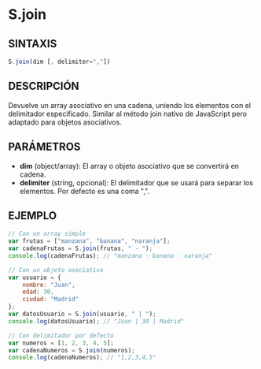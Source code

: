 # S.join

## SINTAXIS
```javascript
S.join(dim [, delimiter=","])
```

## DESCRIPCIÓN
Devuelve un array asociativo en una cadena, uniendo los elementos con el delimitador especificado. Similar al método join nativo de JavaScript pero adaptado para objetos asociativos.

## PARÁMETROS
- **dim** (object/array): El array o objeto asociativo que se convertirá en cadena.
- **delimiter** (string, opcional): El delimitador que se usará para separar los elementos. Por defecto es una coma ",".

## EJEMPLO
```javascript
// Con un array simple
var frutas = ["manzana", "banana", "naranja"];
var cadenaFrutas = S.join(frutas, " - ");
console.log(cadenaFrutas); // "manzana - banana - naranja"

// Con un objeto asociativo
var usuario = {
    nombre: "Juan",
    edad: 30,
    ciudad: "Madrid"
};
var datosUsuario = S.join(usuario, " | ");
console.log(datosUsuario); // "Juan | 30 | Madrid"

// Con delimitador por defecto
var numeros = [1, 2, 3, 4, 5];
var cadenaNumeros = S.join(numeros);
console.log(cadenaNumeros); // "1,2,3,4,5"
```